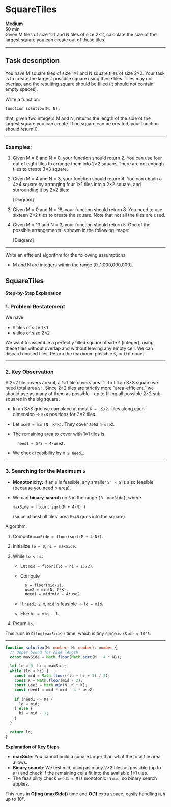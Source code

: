 # SquareTiles

**Medium**  
50 min  
Given M tiles of size 1×1 and N tiles of size 2×2, calculate the size of the largest square you can create out of these tiles.

---

## Task description

You have M square tiles of size 1×1 and N square tiles of size 2×2. Your task is to create the largest possible square using these tiles. Tiles may not overlap, and the resulting square should be filled (it should not contain empty spaces).

Write a function:

    function solution(M, N);

that, given two integers M and N, returns the length of the side of the largest square you can create. If no square can be created, your function should return 0.

---

### Examples:

1. Given M = 8 and N = 0, your function should return 2. You can use four out of eight tiles to arrange them into 2×2 square. There are not enough tiles to create 3×3 square.

2. Given M = 4 and N = 3, your function should return 4. You can obtain a 4×4 square by arranging four 1×1 tiles into a 2×2 square, and surrounding it by 2×2 tiles:

    [Diagram]

3. Given M = 0 and N = 18, your function should return 8. You need to use sixteen 2×2 tiles to create the square. Note that not all the tiles are used.

4. Given M = 13 and N = 3, your function should return 5. One of the possible arrangements is shown in the following image:

    [Diagram]

---

Write an efficient algorithm for the following assumptions:

- M and N are integers within the range [0..1,000,000,000].

## SquareTiles

**Step-by-Step Explanation**

### 1. Problem Restatement

We have:

* `M` tiles of size 1×1
* `N` tiles of size 2×2

We want to assemble a perfectly filled square of side `S` (integer), using these tiles without overlap and without leaving any empty cell.  We can discard unused tiles.  Return the maximum possible `S`, or 0 if none.

---

### 2. Key Observation

A 2×2 tile covers area 4, a 1×1 tile covers area 1.  To fill an S×S square we need total area `S²`.  Since 2×2 tiles are strictly more “area-efficient,” we should use as many of them as possible—up to filling all possible 2×2 sub-squares in the big square.

* In an S×S grid we can place at most `K = ⌊S/2⌋` tiles along each dimension → `K×K` positions for 2×2 tiles.
* Let `use2 = min(N, K*K)`.  They cover area `4·use2`.
* The remaining area to cover with 1×1 tiles is

  ```
    need1 = S*S − 4·use2.
  ```
* We check feasibility by `M ≥ need1`.

---

### 3. Searching for the Maximum `S`

* **Monotonicity:**  if an `S` is feasible, any smaller `S′ < S` is also feasible (because you need ≤ area).
* We can **binary-search** on `S` in the range `[0..maxSide]`, where

  ```
  maxSide = floor( sqrt(M + 4·N) )
  ```

  (since at best all tiles’ area `M+4N` goes into the square).

Algorithm:

1. Compute `maxSide = floor(sqrt(M + 4·N))`.
2. Initialize `lo = 0`, `hi = maxSide`.
3. While `lo < hi`:

   * Let `mid = floor((lo + hi + 1)/2)`.
   * Compute

     ```
       K = floor(mid/2),
       use2 = min(N, K*K),
       need1 = mid*mid − 4*use2.
     ```
   * If `need1 ≤ M`, `mid` is feasible → `lo = mid`.
   * Else `hi = mid − 1`.
4. Return `lo`.

This runs in `O(log(maxSide))` time, which is tiny since `maxSide ≲ 10^5`.

---

```ts
function solution(M: number, N: number): number {
  // Upper bound for side length
  const maxSide = Math.floor(Math.sqrt(M + 4 * N));

  let lo = 0, hi = maxSide;
  while (lo < hi) {
    const mid = Math.floor((lo + hi + 1) / 2);
    const K = Math.floor(mid / 2);
    const use2 = Math.min(N, K * K);
    const need1 = mid * mid - 4 * use2;

    if (need1 <= M) {
      lo = mid;
    } else {
      hi = mid - 1;
    }
  }

  return lo;
}
```

**Explanation of Key Steps**

* **maxSide**: You cannot build a square larger than what the total tile area allows.
* **Binary search**: We test mid, using as many 2×2 tiles as possible (up to `K²`) and check if the remaining cells fit into the available 1×1 tiles.
* The feasibility check `need1 ≤ M` is monotonic in `mid`, so binary search applies.

This runs in **O(log (maxSide))** time and **O(1)** extra space, easily handling `M,N` up to 10⁹.
